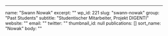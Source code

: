 ---
  name: "Swann Nowak"
  excerpt: ""
  wp_id: 221
  slug: "swann-nowak"
  group: "Past Students"
  subtitle: "Studentischer Mitarbeiter, Projekt DIGENTI"
  website: ""
  email: ""
  twitter: ""
  thumbnail_id: null
  publications: []
  sort_name: "Nowak"
  body: ""
